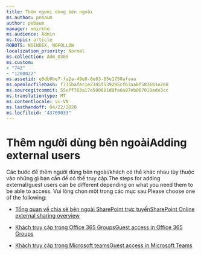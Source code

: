 ```yaml
---
title: Thêm người dùng bên ngoài
ms.author: pebaum
author: pebaum
manager: mnirkhe
ms.audience: Admin
ms.topic: article
ROBOTS: NOINDEX, NOFOLLOW
localization_priority: Normal
ms.collection: Adm_O365
ms.custom:
- "742"
- "1200022"
ms.assetid: e8db0be7-fa2a-49e0-8e63-65e1750afaaa
ms.openlocfilehash: f735bafec1e23d5f539295cf63aabf583681e208
ms.sourcegitcommit: 55eff703a17e500681d8fa6a87eb067019ade3cc
ms.translationtype: MT
ms.contentlocale: vi-VN
ms.lasthandoff: 04/22/2020
ms.locfileid: "43709033"
---
```

# <a name="adding-external-users"></a><span data-ttu-id="7f03e-102">Thêm người dùng bên ngoài</span><span class="sxs-lookup"><span data-stu-id="7f03e-102">Adding external users</span></span>

<span data-ttu-id="7f03e-103">Các bước để thêm người dùng bên ngoài/khách có thể khác nhau tùy thuộc vào những gì bạn cần để có thể truy cập.</span><span class="sxs-lookup"><span data-stu-id="7f03e-103">The steps for adding external/guest users can be different depending on what you need them to be able to access.</span></span> <span data-ttu-id="7f03e-104">Vui lòng chọn một trong các mục sau:</span><span class="sxs-lookup"><span data-stu-id="7f03e-104">Please choose one of the following:</span></span>
  
- [<span data-ttu-id="7f03e-105">Tổng quan về chia sẻ bên ngoài SharePoint trực tuyến</span><span class="sxs-lookup"><span data-stu-id="7f03e-105">SharePoint Online external sharing overview</span></span>](https://docs.microsoft.com/sharepoint/external-sharing-overview)

- [<span data-ttu-id="7f03e-106">Khách truy cập trong Office 365 Groups</span><span class="sxs-lookup"><span data-stu-id="7f03e-106">Guest access in Office 365 Groups</span></span>](https://support.office.com/article/guest-access-in-office-365-groups-bfc7a840-868f-4fd6-a390-f347bf51aff6)

- [<span data-ttu-id="7f03e-107">Khách truy cập trong Microsoft teams</span><span class="sxs-lookup"><span data-stu-id="7f03e-107">Guest access in Microsoft Teams</span></span>](https://docs.microsoft.com/microsoftteams/guest-access-checklist)
